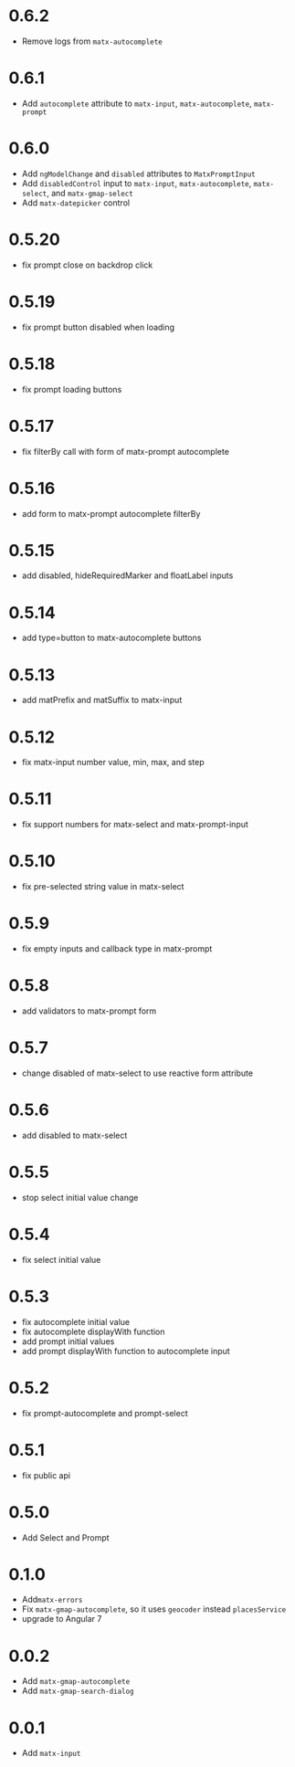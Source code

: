 # 0.6.2

- Remove logs from `matx-autocomplete`

# 0.6.1

- Add `autocomplete` attribute to `matx-input`, `matx-autocomplete`, `matx-prompt`

# 0.6.0

- Add `ngModelChange` and `disabled` attributes to `MatxPromptInput`
- Add `disabledControl` input to `matx-input`, `matx-autocomplete`, `matx-select`, and `matx-gmap-select`
- Add `matx-datepicker` control

# 0.5.20

- fix prompt close on backdrop click

# 0.5.19

- fix prompt button disabled when loading

# 0.5.18

- fix prompt loading buttons

# 0.5.17

- fix filterBy call with form of matx-prompt autocomplete

# 0.5.16

- add form to matx-prompt autocomplete filterBy

# 0.5.15

- add disabled, hideRequiredMarker and floatLabel inputs

# 0.5.14

- add type=button to matx-autocomplete buttons

# 0.5.13

- add matPrefix and matSuffix to matx-input

# 0.5.12

- fix matx-input number value, min, max, and step

# 0.5.11

- fix support numbers for matx-select and matx-prompt-input

# 0.5.10

- fix pre-selected string value in matx-select

# 0.5.9

- fix empty inputs and callback type in matx-prompt

# 0.5.8

- add validators to matx-prompt form

# 0.5.7

- change disabled of matx-select to use reactive form attribute

# 0.5.6

- add disabled to matx-select

# 0.5.5

- stop select initial value change

# 0.5.4

- fix select initial value


# 0.5.3

- fix autocomplete initial value
- fix autocomplete displayWith function
- add prompt initial values
- add prompt displayWith function to autocomplete input

# 0.5.2

- fix prompt-autocomplete and prompt-select

# 0.5.1

- fix public api

# 0.5.0

- Add Select and Prompt

# 0.1.0

- Add`matx-errors`
- Fix `matx-gmap-autocomplete`, so it uses `geocoder` instead `placesService`
- upgrade to Angular 7

# 0.0.2

- Add `matx-gmap-autocomplete`
- Add `matx-gmap-search-dialog`

# 0.0.1

- Add  `matx-input`
